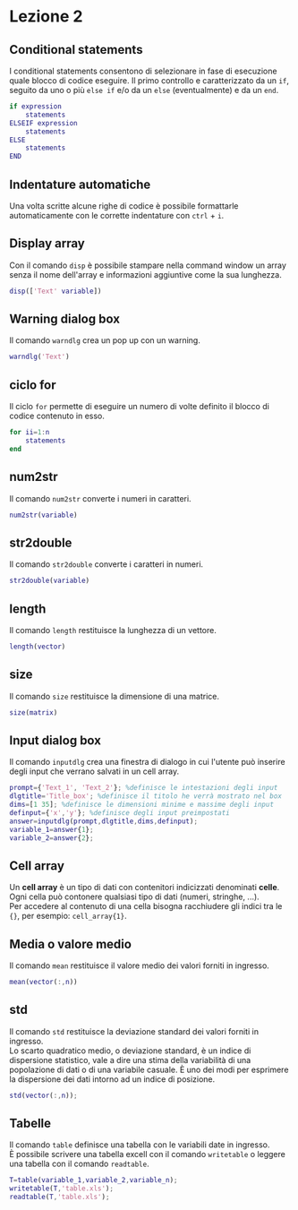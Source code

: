 # Lezione 2

## Conditional statements

I conditional statements consentono di selezionare in fase di esecuzione quale blocco di codice eseguire. Il primo controllo e caratterizzato da un `if`, seguito da uno o più `else if` e/o da un `else` (eventualmente) e da un `end`.

```Matlab
if expression
	statements
ELSEIF expression
	statements
ELSE
	statements
END
```

## Indentature automatiche

Una volta scritte alcune righe di codice è possibile formattarle automaticamente con le corrette indentature con `ctrl` + `i`.

## Display array

Con il comando `disp` è possibile stampare nella command window un array senza il nome dell'array e informazioni aggiuntive come la sua lunghezza.

```Matlab
disp(['Text' variable])
```

## Warning dialog box

Il comando `warndlg` crea un pop up con un warning.

```Matlab
warndlg('Text')
```

## ciclo for

Il ciclo `for` permette di eseguire un numero di volte definito il blocco di codice contenuto in esso.
```Matlab
for ii=1:n
    statements
end
```

## num2str

Il comando `num2str` converte i numeri in caratteri.
```Matlab
num2str(variable)
```

## str2double

Il comando `str2double` converte i caratteri in numeri.
```Matlab
str2double(variable)
```

## length

Il comando `length` restituisce la lunghezza di un vettore.
```Matlab
length(vector)
```

## size

Il comando `size` restituisce la dimensione di una matrice.
```Matlab
size(matrix)
```

## Input dialog box

Il comando `inputdlg` crea una finestra di dialogo in cui l'utente può inserire degli input che verrano salvati in un cell array.
```Matlab
prompt={'Text_1', 'Text_2'}; %definisce le intestazioni degli input
dlgtitle='Title_box'; %definisce il titolo he verrà mostrato nel box
dims=[1 35]; %definisce le dimensioni minime e massime degli input
definput={'x','y'}; %definisce degli input preimpostati
answer=inputdlg(prompt,dlgtitle,dims,definput);
variable_1=answer{1};
variable_2=answer{2};
```

## Cell array

Un **cell array** è un tipo di dati con contenitori indicizzati denominati **celle**. Ogni cella può contonere qualsiasi tipo di dati (numeri, stringhe, ...).</br>Per accedere al contenuto di una cella bisogna racchiudere gli indici tra le `{}`, per esempio: `cell_array{1}`.

## Media o valore medio

Il comando `mean` restituisce il valore medio dei valori forniti in ingresso.
```Matlab
mean(vector(:,n))
```

## std

Il comando `std` restituisce la deviazione standard dei valori forniti in ingresso.</br>Lo scarto quadratico medio, o deviazione standard, è un indice di dispersione statistico, vale a dire una stima della variabilità di una popolazione di dati o di una variabile casuale. È uno dei modi per esprimere la dispersione dei dati intorno ad un indice di posizione.
```Matlab
std(vector(:,n));
```

## Tabelle

Il comando `table` definisce una tabella con le variabili date in ingresso.</br>È possibile scrivere una tabella excell con il comando `writetable` o leggere una tabella con il comando `readtable`.
```Matlab
T=table(variable_1,variable_2,variable_n);
writetable(T,'table.xls');
readtable(T,'table.xls');
```